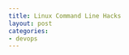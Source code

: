 ```yaml
---
title: Linux Command Line Hacks
layout: post
categories:
- devops
---
```


<script src="https://gist.github.com/arttuladhar/98a8b8e9c684292055d8cb4a768c7e64.js"></script>
